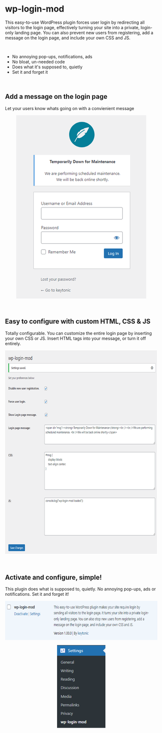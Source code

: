 # wp-login-mod
This easy-to-use WordPress plugin forces user login by redirecting all visitors to the login page, effectively turning your site into a private, login-only landing page. You can also prevent new users from registering, add a message on the login page, and include your own CSS and JS.

<br />

* No annoying pop-ups, notifications, ads
* No bloat, un-needed code
* Does what it's supposed to, quietly
* Set it and forget it

<br />

## Add a message on the login page
Let your users know whats going on with a convienient message


<p align="center">
<img src="https://raw.githubusercontent.com/keytonic/wp-login-mod/main/images/4.png"
  alt="Easy to configure"
  width="430" height="605">
</p>

<br />

## Easy to configure with custom HTML, CSS & JS
Totally configurable. You can customize the entire login page by inserting your own CSS or JS. Insert HTML tags into your message, or turn it off entirely.

<p align="center">
<img src="https://raw.githubusercontent.com/keytonic/wp-login-mod/main/images/1.png"
  alt="Easy to configure"
  width="696" height="674">
</p>

<br />

## Activate and configure, simple!
This plugin does what is supposed to, quietly. No annoying pop-ups, ads or notifications. Set it and forget it!


<p align="center">
<img src="https://raw.githubusercontent.com/keytonic/wp-login-mod/main/images/3.png"
  alt="Easy to configure"
  width="681" height="129">
</p>

<p align="center">
<img src="https://raw.githubusercontent.com/keytonic/wp-login-mod/main/images/2.png"
  alt="Easy to configure"
  width="160" height="273">
</p>
